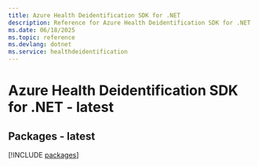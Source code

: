 ```yaml
---
title: Azure Health Deidentification SDK for .NET
description: Reference for Azure Health Deidentification SDK for .NET
ms.date: 06/18/2025
ms.topic: reference
ms.devlang: dotnet
ms.service: healthdeidentification
---
```

# Azure Health Deidentification SDK for .NET - latest
## Packages - latest
[!INCLUDE [packages](health-deidentification-index.md)]